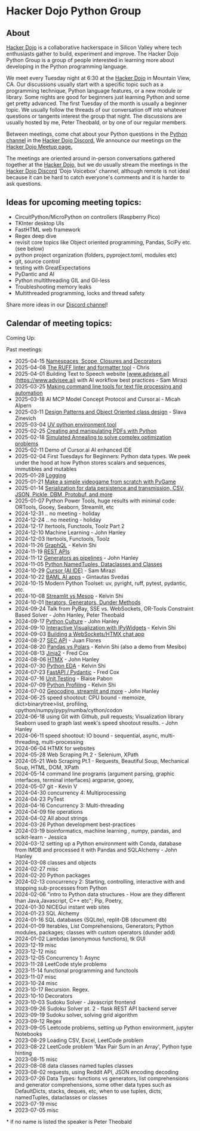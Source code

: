 # Hacker Dojo Python Group
## About
[Hacker Dojo](https://hackerdojo.org/) is a collaborative hackerspace in Silicon Valley where tech enthusiasts gather to build, experiment and improve. The Hacker Dojo Python Group is a group of people interested in learning more about developing in the Python programming language.

We meet every Tuesday night at 6:30 at the [Hacker Dojo](https://hackerdojo.org/) in Mountain View, CA. Our discussions usually start with a specific topic such as a programming technique, Python language features, or a new module or library. Some nights are good for beginners just learning Python and some get pretty advanced. The first Tuesday of the month is usually a beginner topic. We usually follow the threads of our conversation off into whatever questions or tangents interest the group that night. The discussions are usually hosted by me, Peter Theobald, or by one of our regular members.

Between meetings, come chat about your Python questions in the [Python channel](https://discord.com/channels/698267668918173827/1111141001818537985)  in the [Hacker Dojo Discord.](https://discord.gg/qz3v4ggQdP) We announce our meetings on the [Hacker Dojo Meetup page.](https://www.meetup.com/hackerdojo/events/)

The meetings are oriented around in-person conversations gathered together at the [Hacker Dojo](https://hackerdojo.org/), but we do usually stream the meetings in the [Hacker Dojo Discord](https://discord.gg/qz3v4ggQdP) 'Dojo Voicebox' channel, although remote is not ideal because it can be hard to catch everyone's comments and it is harder to ask questions.

## Ideas for upcoming meeting topics:

- CircuitPython/MicroPython on controllers (Raspberry Pico)
- TKInter desktop UIs
- FastHTML web framework
- Regex deep dive
- revisit core topics like Object oriented programming, Pandas, SciPy etc. (see below)
- python project organization (folders, pyproject.toml, modules etc)
- git, source control
- testing with GreatExpectations
- PyDantic and AI
- Python multithreading GIL and Gil-less
- Troubleshooting memory leaks
- Multithreaded programming, locks and thread safety

Share more ideas in our [Discord channel](https://discord.com/channels/698267668918173827/1111141001818537985)!

## Calendar of meeting topics:

Coming Up:


Past meetings:
- 2025-04-15 [Namespaces, Scope, Closures and Decorators](https://github.com/PeterTheobald/HackerDojoPythonGroup/blob/main/Namespaces/Namespaces.md)
- 2025-04-08 [The RUFF linter and formatter tool](https://www.github.com/cmsato09/ruff-demo) - Chris 
- 2025-04-01 Building Text to Speech website [www.advisee.ai](https://www.advisee.ai) with AI workflow best practices - Sam Mirazi
- 2025-03-25 [Making command line tools for text file processing and automation](https://github.com/PeterTheobald/HackerDojoPythonGroup/blob/main/TextProcessing/textprocessing.md)
- 2025-03-18 AI MCP Model Concept Protocol and Cursor.ai - Micah Alpern
- 2025-03-11 [Design Patterns and Object Oriented class design](https://github.com/SlavaZinevichUSC/design-presentation) - Slava Zinevich
- 2025-03-04 [UV python environment tool](https://github.com/PeterTheobald/HackerDojoPythonGroup/blob/main/UV/uv.md)
- 2025-02-25 [Creating and manipulating PDFs with Python](https://github.com/PeterTheobald/HackerDojoPythonGroup/tree/main/PDFs)
- 2025-02-18 [Simulated Annealing to solve complex optimization problems](https://github.com/PeterTheobald/WordRace/blob/main/make_wordrace_board_hex.py)
- 2025-02-11 Demo of Cursor.ai AI enhanced IDE
- 2025-02-04 First Tuesdays for Beginners: Python data types. We peek under the hood at how Python stores scalars and sequences, immutibles and mutables
- 2025-01-28 [Logging](https://github.com/PeterTheobald/HackerDojoPythonGroup/blob/main/Logging/logging.md)
- 2025-01-21 [Make a simple videogame from scratch with PyGame](https://github.com/PeterTheobald/HackerDojoPythonGroup/tree/main/Pygame)
- 2025-01-14 [Serialization for data persistence and transmission, CSV, JSON, Pickle, DBM, Protobuf, and more](https://github.com/PeterTheobald/HackerDojoPythonGroup/blob/main/serialize.md)
- 2025-01-07 Python Power Tools, huge results with minimal code: ORTools, Gooey, Seaborn, Streamlit, etc
- 2024-12-31 .. no meeting - holiday
- 2024-12-24 .. no meeting - holiday
- 2024-12-17 Itertools, Functools, Toolz Part 2
- 2024-12-10 Machine Learning - John Hanley
- 2024-12-03 Itertools, Functools, Toolz
- 2024-11-26 [GraphQL](https://github.com/Legume1728/graphql-demo) - Kelvin Shi
- 2024-11-19 [REST APIs](https://github.com/PeterTheobald/HackerDojoPythonGroup/tree/main/DojoPython-RestAPI)
- 2024-11-12 [Generators as pipelines](https://github.com/jhanley634/dojo-blackboard/blob/main/talks/2024-11-12-sloc.md) - John Hanley
- 2024-11-05 [Python NamedTuples, Dataclasses and Classes](https://github.com/PeterTheobald/HackerDojoPythonGroup/blob/main/DojoPython_dataclasses.ipynb)
- 2024-10-29 [Cursor (AI IDE)](https://sam-m345.github.io/connect-4/) - Sam Mirazi
- 2024-10-22 [BAML AI apps](https://github.com/GintasS/Hacker-Dojo-BAML) - Gintautas Svedas
- 2024-10-15 Modern Python Toolset: uv, pyright, ruff, pytest, pydantic, etc.
- 2024-10-08 [Streamlit vs Mesop](https://github.com/Legume1728/streamlit-mesop-demo) - Kelvin Shi
- 2024-10-01 [Iterators, Generators, Dunder Methods](https://github.com/PeterTheobald/HackerDojoPythonGroup/blob/main/python-recipes.md)
- 2024-09-24 Talk from PyBay, SSE vs. WebSockets, OR-Tools Constraint Based Solver - John Hanley, Peter Theobald
- 2024-09-17 [Python Culture](https://github.com/jhanley634/dojo-blackboard/tree/main/talks/out/) - John Hanley
- 2024-09-10 [Interactive Visualization with IPyWidgets](https://github.com/Legume1728/interactive-viz-demo) - Kelvin Shi
- 2024-09-03 [Building a WebSockets/HTMX chat app](https://replit.com/@ControlAltPete/Hacker-Dojo-Python-Meetup#htmxchat/app.py)
- 2024-08-27 [SEC API](https://github.com/jf-2023/finance-apis-2024-08-27) - Juan Flores
- 2024-08-20 [Pandas vs Polars](https://github.com/Legume1728/pandas-polars-demo) - Kelvin Shi (also a demo from Mesibo)
- 2024-08-13 [Jinja2](https://github.com/sailorfred/python-meetup-2024-08-13) - Fred Cox
- 2024-08-06 [HTMX](https://github.com/jhanley634/dojo-2024-08-06-htmx) - John Hanley
- 2024-07-30 [Python EDA](https://github.com/Legume1728/eda-demo) - Kelvin Shi
- 2024-07-23 [FastAPI / Pydantic](https://github.com/sailorfred/python-meetup-2024-07-23/) - Fred Cox
- 2024-07-16 [Unit Testing](https://docs.google.com/presentation/d/1Db7kE2D4BCAjyVTbeax4jH2u8v4QPScoN1qVD-ySu7Q/edit#slide=id.p) - Blaise Pabon
- 2024-07-09 [Python Profiling](https://github.com/Legume1728/python-profiling-demo) - Kelvin Shi
- 2024-07-02 [Geocoding, streamlit and more](https://github.com/jhanley634/dojo-2024-06-18-geocode) - John Hanley
- 2024-06-25 speed shootout: CPU bound - memoize, dict>binarytree>list, profiling, cpython/numpy/pypy/numba/cython/codon
- 2024-06-18 using Git with Github, pull requests; Visualization library Seaborn used to graph last week's speed shootout results. - John Hanley
- 2024-06-11 speed shootout: IO bound - sequential, async, multi-threading, multi-processing
- 2024-06-04 HTMX for websites
- 2024-05-28 Web Scraping Pt.2 - Selenium, XPath
- 2024-05-21 Web Scraping Pt.1 - Requests, Beautiful Soup, Mechanical Soup, HTML, DOM, XPath
- 2024-05-14 command line programs (argument parsing, graphic interfaces, terminal interfaces) argparse, gooey,
- 2024-05-07 git - Kevin V
- 2024-04-30 concurrency 4: Multiprocessing
- 2024-04-23 PyTest
- 2024-04-16 Concurrency 3: Multi-threading
- 2024-04-09 file operations
- 2024-04-02 All about strings
- 2024-03-26 Python development best-practices
- 2024-03-19 bioinformatics, machine learning , numpy, pandas, and scikit-learn - Jessica
- 2024-03-12 setting up a Python environment with Conda, database from IMDB and processed it with Pandas and SQLAlchemy - John Hanley
- 2024-03-08 classes and objects
- 2024-02-27 misc
- 2024-02-20 Python packages
- 2024-02-13 concurrency 2: Starting, controlling, interactive with and stopping sub-processes from Python
- 2024-02-06 "intro to Python data structures - How are they different than Java,Javascript, C++ etc"; Pip, Poetry,
- 2024-01-30 NICEGui instant web sites
- 2024-01-23 SQL Alchemy
- 2024-01-16 SQL databases (SQLite), replit-DB (document db)
- 2024-01-09 Iterables, List Comprehensions, Generators; Python modules, packages; classes with custom operators (dunder add)
- 2024-01-02 Lambdas (anonymous functions), tk GUI
- 2023-12-19 misc
- 2023-12-12 misc
- 2023-12-05 Concurrency 1: Async
- 2023-11-28 LeetCode style problems
- 2023-11-14 functional programming and functools
- 2023-11-07 misc
- 2023-10-24 misc
- 2023-10-17 Recursion. Regex.
- 2023-10-10 Decorators
- 2023-10-03 Sudoku Solver - Javascript frontend
- 2023-09-26 Sudoku Solver pt. 2 - flask REST API backend server
- 2023-09-19 Sudoku solver, solving grid algorithm
- 2023-09-12 Regex
- 2023-09-05 Leetcode problems, setting up Python environment, jupyter Notebooks
- 2023-08-29 Loading CSV, Excel, LeetCode problem
- 2023-08-22 LeetCode problem 'Max Pair Sum in an Array', Python type hinting
- 2023-08-15 misc
- 2023-08-08 data classes named tuples classes
- 2023-08-02 requests, using Reddit API, JSON encoding decoding
- 2023-07-26 Data Types: functions vs generators, list comprehensions and generator comprehensions, some other data types such as DefaultDicts, stacks, deques, etc, when to use tuples, dicts, namedTuples, dataclasses or classes
- 2023-07-19 misc
- 2023-07-05 misc

\* if no name is listed the speaker is Peter Theobald

